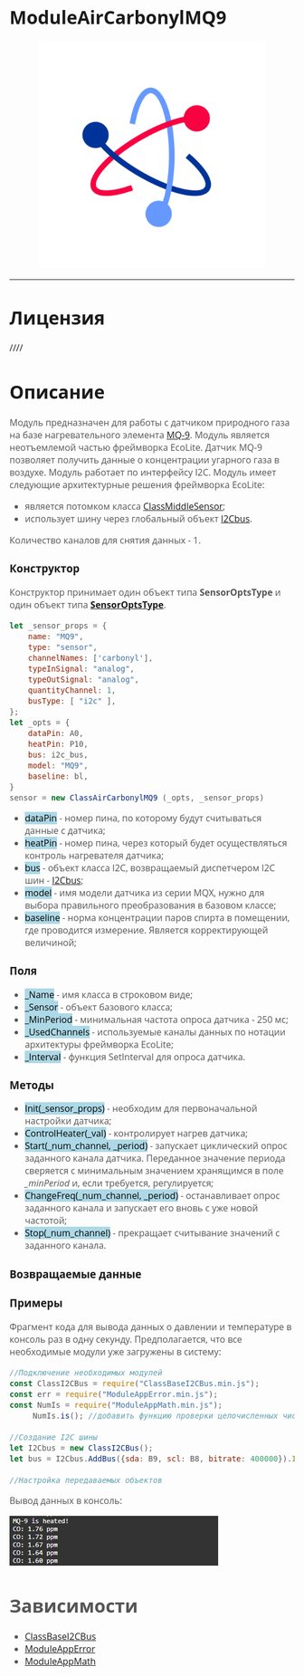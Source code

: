 <div style = "font-family: 'Open Sans', sans-serif; font-size: 16px">

# ModuleAirCarbonylMQ9
<p align="center">
  <img src="./res/logo.png" width="400" title="hover text">
</p>

-----------------

# Лицензия
////

# Описание
<div style = "color: #555">

Модуль предназначен для работы с датчиком природного газа на базе нагревательного элемента [MQ-9](https://github.com/Konkery/ModuleAirCarbonylMQ9/blob/main/res/MQ9_datasheet.pdf). Модуль является неотъемлемой частью фреймворка EcoLite. Датчик MQ-9 позволяет получить данные о концентрации угарного газа в воздухе. Модуль работает по интерфейсу I2C. Модуль имеет следующие архитектурные решения фреймворка EcoLite:
- является потомком класса [ClassMiddleSensor](https://github.com/Konkery/ModuleSensorArchitecture/blob/main/README.md);
- использует шину через глобальный объект [I2Cbus](https://github.com/Konkery/ModuleBaseI2CBus/blob/main/README.md).
 
Количество каналов для снятия данных - 1.
</div>

### Конструктор
<div style = "color: #555">

Конструктор принимает один объект типа **SensorOptsType** и один объект типа [**SensorOptsType**](https://github.com/Konkery/ModuleSensorArchitecture/blob/main/README.md).
```js
let _sensor_props = {
    name: "MQ9",
    type: "sensor",
    channelNames: ['carbonyl'],
    typeInSignal: "analog",
    typeOutSignal: "analog",
    quantityChannel: 1,
    busType: [ "i2c" ],
};
let _opts = {
    dataPin: A0,
    heatPin: P10,
    bus: i2c_bus,
    model: "MQ9",
    baseline: bl,
}
sensor = new ClassAirCarbonylMQ9 (_opts, _sensor_props)
```
- <mark style="background-color: lightblue">dataPin</mark> - номер пина, по которому будут считываться данные с датчика;
- <mark style="background-color: lightblue">heatPin</mark> - номер пина, через который будет осуществляться контроль нагревателя датчика;
- <mark style="background-color: lightblue">bus</mark> - объект класса I2C, возвращаемый диспетчером I2C шин - [I2Cbus](https://github.com/Konkery/ModuleBaseI2CBus/blob/main/README.md);
- <mark style="background-color: lightblue">model</mark> - имя модели датчика из серии MQX, нужно для выбора правильного преобразования в базовом классе;
- <mark style="background-color: lightblue">baseline</mark> - норма концентрации паров спирта в помещении, где проводится измерение. Является корректирующей величиной;
</div>

### Поля
<div style = "color: #555">

- <mark style="background-color: lightblue">_Name</mark> - имя класса в строковом виде;
- <mark style="background-color: lightblue">_Sensor</mark> - объект базового класса;
- <mark style="background-color: lightblue">_MinPeriod</mark> - минимальная частота опроса датчика - 250 мс;
- <mark style="background-color: lightblue">_UsedChannels</mark> - используемые каналы данных по нотации архитектуры фреймворка EcoLite;
- <mark style="background-color: lightblue">_Interval</mark> - функция SetInterval для опроса датчика.
</div>

### Методы
<div style = "color: #555">

- <mark style="background-color: lightblue">Init(_sensor_props)</mark> - необходим для первоначальной настройки датчика;
- <mark style="background-color: lightblue">ControlHeater(_val)</mark> - контролирует нагрев датчика;
- <mark style="background-color: lightblue">Start(_num_channel, _period)</mark> - запускает циклический опрос заданного канала датчика. Переданное значение периода сверяется с минимальным значением хранящимся в поле *_minPeriod* и, если требуется, регулируется;
- <mark style="background-color: lightblue">ChangeFreq(_num_channel, _period)</mark> - останавливает опрос заданного канала и запускает его вновь с уже новой частотой;
- <mark style="background-color: lightblue">Stop(_num_channel)</mark> - прекращает считывание значений с заданного канала.
</div>

### Возвращаемые данные
<div style = "color: #555">


</div>


### Примеры
<div style = "color: #555">

Фрагмент кода для вывода данных о давлении и температуре в консоль раз в одну секунду. Предполагается, что все необходимые модули уже загружены в систему:
```js
//Подключение необходимых модулей
const ClassI2CBus = require("ClassBaseI2CBus.min.js");
const err = require("ModuleAppError.min.js");
const NumIs = require("ModuleAppMath.min.js");
     NumIs.is(); //добавить функцию проверки целочисленных чисел в Number

//Создание I2C шины
let I2Cbus = new ClassI2CBus();
let bus = I2Cbus.AddBus({sda: B9, scl: B8, bitrate: 400000}).IDbus;

//Настройка передаваемых объектов

```
Вывод данных в консоль:
<p align="left">
  <img src="./res/output.png" title="hover text">
</p>
<div>

# Зависимости
- [ClassBaseI2CBus](https://github.com/Konkery/ModuleBaseI2CBus/blob/main/README.md)
- [ModuleAppError](https://github.com/Konkery/ModuleAppError/blob/main/README.md)
- [ModuleAppMath](https://github.com/Konkery/ModuleAppMath/blob/main/README.md)
</div>

